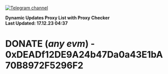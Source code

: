 [![Telegram channel](https://img.shields.io/endpoint?url=https://runkit.io/damiankrawczyk/telegram-badge/branches/master?url=https://t.me/n4z4v0d)](https://t.me/n4z4v0d) 

**Dynamic Updates Proxy List with Proxy Checker**  
**Last Updated: 17.12.23 04:37**

# DONATE (_any evm_) - 0xDEADf12DE9A24b47Da0a43E1bA70B8972F5296F2
